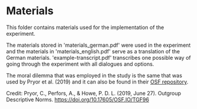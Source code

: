 # Materials

This folder contains materials used for the implementation of the experiment.

The materials stored in 'materials_german.pdf' were used in the experiment and the materials in 'materials_english.pdf' serve as a translation of the German materials. 'example-transcript.pdf' transcribes one possible way of going through the experiment with all dialogues and options.

The moral dilemma that was employed in the study is the same that was used by Pryor et al. (2019) and it can also be found in their [OSF repository](https://osf.io/tgf96/).

Credit:
Pryor, C., Perfors, A., & Howe, P. D. L. (2019, June 27). Outgroup Descriptive Norms.
https://doi.org/10.17605/OSF.IO/TGF96
